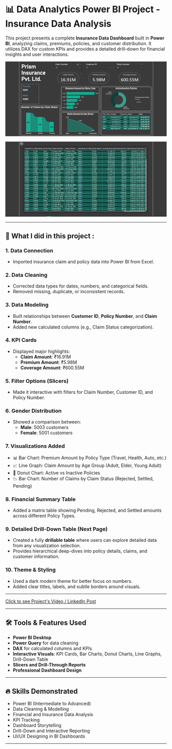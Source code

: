 # 📊 Data Analytics Power BI Project - Insurance Data Analysis

This project presents a complete **Insurance Data Dashboard** built in **Power BI**, analyzing claims, premiums, policies, and customer distribution. It utilizes DAX for custom KPIs and provides a detailed drill-down for financial insights and user interactions.

![Dashboard Page 1](Main_page.png)

![Drill-Down Table Page](Drill_down_table_page.png)

---

## 💼 What I did in this project :

### 1. Data Connection
- Imported insurance claim and policy data into Power BI from Excel.

### 2. Data Cleaning
- Corrected data types for dates, numbers, and categorical fields.
- Removed missing, duplicate, or inconsistent records.

### 3. Data Modeling
- Built relationships between **Customer ID**, **Policy Number**, and **Claim Number**.
- Added new calculated columns (e.g., Claim Status categorization).

### 4. KPI Cards
- Displayed major highlights:
  - **Claim Amount**: ₹16.91M
  - **Premium Amount**: ₹5.98M
  - **Coverage Amount**: ₹600.55M

### 5. Filter Options (Slicers)
- Made it interactive with filters for Claim Number, Customer ID, and Policy Number.

### 6. Gender Distribution
- Showed a comparison between:
  - **Male**: 5003 customers
  - **Female**: 5001 customers

### 7. Visualizations Added
- 📊 Bar Chart: Premium Amount by Policy Type (Travel, Health, Auto, etc.)
- 📈 Line Graph: Claim Amount by Age Group (Adult, Elder, Young Adult)
- 🍩 Donut Chart: Active vs Inactive Policies
- 📉 Bar Chart: Number of Claims by Claim Status (Rejected, Settled, Pending)

### 8. Financial Summary Table
- Added a matrix table showing Pending, Rejected, and Settled amounts across different Policy Types.

### 9. Detailed Drill-Down Table (Next Page)
- Created a fully **drillable table** where users can explore detailed data from any visualization selection.
- Provides hierarchical deep-dives into policy details, claims, and customer information.

### 10. Theme & Styling
- Used a dark modern theme for better focus on numbers.
- Added clear titles, labels, and subtle borders around visuals.

---

[Click to see Project's Video / LinkedIn Post](https://www.linkedin.com/posts/zodrick-john-1689a8256_powerbi-insuranceanalysis-businessintelligence-activity-7322194127863906304-saaa?utm_source=share&utm_medium=member_desktop&rcm=ACoAAD8mrOABsUmTOAKWlhdQdbjigs27IxTaqzA)

---

## 🛠 Tools & Features Used
- **Power BI Desktop**
- **Power Query** for data cleaning
- **DAX** for calculated columns and KPIs
- **Interactive Visuals**: KPI Cards, Bar Charts, Donut Charts, Line Graphs, Drill-Down Table
- **Slicers and Drill-Through Reports**
- **Professional Dashboard Design**

---

## 🔥 Skills Demonstrated
- Power BI (Intermediate to Advanced)
- Data Cleaning & Modelling
- Financial and Insurance Data Analysis
- KPI Tracking
- Dashboard Storytelling
- Drill-Down and Interactive Reporting
- UI/UX Designing in BI Dashboards

---




